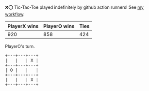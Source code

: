 :x::o: Tic-Tac-Toe played indefinitely by github action runners! See [my workflow](.github/workflows/play.yaml).

|PlayerX wins|PlayerO wins|Ties|
|-|-|-|
|920|858|424|

PlayerO's turn.

<pre>
+---+---+---+
|   |   | X |
+---+---+---+
| O |   |   |
+---+---+---+
|   |   | X |
+---+---+---+
</pre>